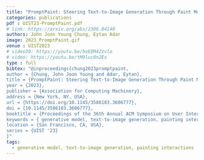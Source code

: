 ```yaml
---
title: "PromptPaint: Steering Text-to-Image Generation Through Paint Medium-like Interactions"
categories: publications
pdf : UIST23-PromptPaint.pdf
# link: https://arxiv.org/abs/2306.04140
authors: John Joon Young Chung, Eytan Adar
image: 2023_PromptPaint.gif
venue : UIST2023
# video30: https://youtu.be/boEDM4Zzvlo
# video: https://youtu.be/tM9luc0n2Es
type : full
bibtex: "@inproceedings{chung2023promptpaint,
author = {Chung, John Joon Young and Adar, Eytan},
title = {PromptPaint: Steering Text-to-Image Generation Through Paint Medium-like Interactions},
year = {2023},
publisher = {Association for Computing Machinery},
address = {New York, NY, USA},
url = {https://doi.org/10.1145/3586183.3606777},
doi = {10.1145/3586183.3606777},
booktitle = {Proceedings of the 36th Annual ACM Symposium on User Interface Software and Technology},
keywords = { generative model, text-to-image generation, painting interactions},
location = {San Francisco, CA, USA},
series = {UIST '23}
}"
tags:
  - generative model, text-to-image generation, painting interactions
---
```

